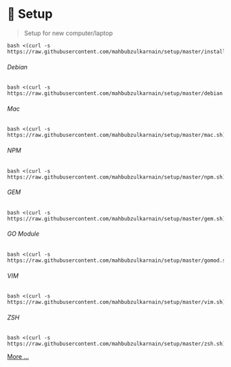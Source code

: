 # 🚀 Setup

> Setup for new computer/laptop

```
bash <(curl -s https://raw.githubusercontent.com/mahbubzulkarnain/setup/master/install.sh)
 ```

###### Debian
```
bash <(curl -s https://raw.githubusercontent.com/mahbubzulkarnain/setup/master/debian.sh)
```

###### Mac
```
bash <(curl -s https://raw.githubusercontent.com/mahbubzulkarnain/setup/master/mac.sh)
```

###### NPM
```
bash <(curl -s https://raw.githubusercontent.com/mahbubzulkarnain/setup/master/npm.sh)
```

###### GEM
```
bash <(curl -s https://raw.githubusercontent.com/mahbubzulkarnain/setup/master/gem.sh)
```

###### GO Module
```
bash <(curl -s https://raw.githubusercontent.com/mahbubzulkarnain/setup/master/gomod.sh)
```

###### VIM
```
bash <(curl -s https://raw.githubusercontent.com/mahbubzulkarnain/setup/master/vim.sh)
```

###### ZSH
```
bash <(curl -s https://raw.githubusercontent.com/mahbubzulkarnain/setup/master/zsh.sh)
```

[More ...](https://github.com/mahbubzulkarnain?tab=repositories&q=setup)
